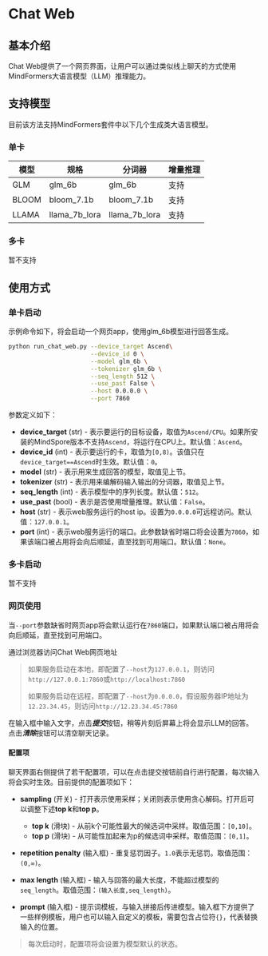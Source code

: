 # Chat Web

## 基本介绍

Chat Web提供了一个网页界面，让用户可以通过类似线上聊天的方式使用MindFormers大语言模型（LLM）推理能力。

## 支持模型

目前该方法支持MindFormers套件中以下几个生成类大语言模型。

### 单卡

| 模型    | 规格            | 分词器           | 增量推理 |
|-------|---------------|---------------|------|
| GLM   | glm_6b        | glm_6b        | 支持   |
| BLOOM | bloom_7.1b    | bloom_7.1b    | 支持   |
| LLAMA | llama_7b_lora | llama_7b_lora | 支持   |

### 多卡

暂不支持

## 使用方式

### 单卡启动

示例命令如下，将会启动一个网页app，使用glm_6b模型进行回答生成。

```bash
python run_chat_web.py --device_target Ascend\
                       --device_id 0 \
                       --model glm_6b \
                       --tokenizer glm_6b \
                       --seq_length 512 \
                       --use_past False \
                       --host 0.0.0.0 \
                       --port 7860
```

参数定义如下：

* **device_target** (str) - 表示要运行的目标设备，取值为`Ascend/CPU`。如果所安装的MindSpore版本不支持`Ascend`，将运行在CPU上。默认值：`Ascend`。
* **device_id** (int) - 表示要运行的卡，取值为`[0,8)`。该值只在`device_target==Ascend`时生效。默认值：`0`。
* **model** (str) - 表示用来生成回答的模型，取值见上节。
* **tokenizer** (str) - 表示用来编解码输入输出的分词器，取值见上节。
* **seq_length** (int) - 表示模型中的序列长度。默认值：`512`。
* **use_past** (bool) - 表示是否使用增量推理。默认值：`False`。
* **host** (str) - 表示web服务运行的host ip。设置为`0.0.0.0`可远程访问。默认值：`127.0.0.1`。
* **port** (int) - 表示web服务运行的端口。此参数缺省时端口将会设置为`7860`，如果该端口被占用将会向后顺延，直至找到可用端口。默认值：`None`。

### 多卡启动

暂不支持

### 网页使用

当`--port`参数缺省时网页app将会默认运行在`7860`端口，如果默认端口被占用将会向后顺延，直至找到可用端口。

通过浏览器访问Chat Web网页地址

> 如果服务启动在本地，即配置了`--host`为`127.0.0.1`，则访问`http://127.0.0.1:7860`或`http://localhost:7860`
>
> 如果服务启动在远程，即配置了`--host`为`0.0.0.0`，假设服务器IP地址为`12.23.34.45`，则访问`http://12.23.34.45:7860`

在输入框中输入文字，点击***提交***按钮，稍等片刻后屏幕上将会显示LLM的回答。点击***清除***按钮可以清空聊天记录。

#### 配置项

聊天界面右侧提供了若干配置项，可以在点击提交按钮前自行进行配置，每次输入将会实时生效。目前提供的配置项如下：

* **sampling** (开关) - 打开表示使用采样；关闭则表示使用贪心解码。打开后可以调整下述**top k**和**top p**。

    * **top k** (滑块) - 从前k个可能性最大的候选词中采样。取值范围：`[0,10]`。
    * **top p** (滑块) - 从可能性加起来为p的候选词中采样。取值范围：`[0,1]`。

* **repetition penalty** (输入框) - 重复惩罚因子。`1.0`表示无惩罚。取值范围：`(0,∞)`。

* **max length** (输入框) - 输入与回答的最大长度，不能超过模型的`seq_length`。取值范围：`(输入长度,seq_length)`。

* **prompt** (输入框) - 提示词模板，与输入拼接后传进模型。输入框下方提供了一些样例模板，用户也可以输入自定义的模板，需要包含占位符`{}`，代表替换输入的位置。

> 每次启动时，配置项将会设置为模型默认的状态。
